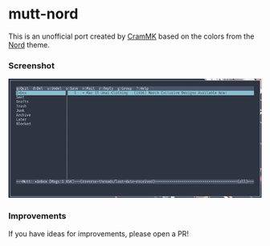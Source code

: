 # mutt-nord

This is an unofficial port created by [CramMK](https://github.com/CramMK) based on the colors from the [Nord](https://nordtheme.com) theme.

### Screenshot

![screenshot](screenshot.png)

### Improvements

If you have ideas for improvements, please open a PR!

